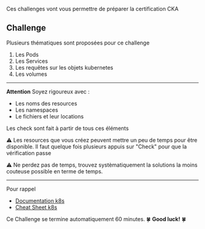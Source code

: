 Ces challenges vont vous permettre de préparer la certification CKA

## Challenge
 
Plusieurs thématiques sont proposées pour ce challenge


1. Les Pods
2. Les Services
3. Les requêtes sur les objets kubernetes
4. Les volumes

---

**Attention** Soyez rigoureux avec : 

- Les noms des resources  
- Les namespaces  
- Le fichiers et leur locations  

Les check sont fait à partir de tous ces éléments  


⚠️ Les resources que vous créez peuvent mettre un peu de temps pour être disponible. Il faut quelque fois plusieurs appuis sur "Check" pour que la vérification passe  


⚠️ Ne perdez pas de temps, trouvez systèmatiquement la solutions la moins couteuse possible en terme de temps.  

---

Pour rappel 

- [Documentation k8s](https://kubernetes.io/docs/home/)
- [Cheat Sheet k8s](https://kubernetes.io/docs/reference/kubectl/cheatsheet/)

Ce Challenge se termine automatiquement 60 minutes. 🍀 **Good luck!** 🍀